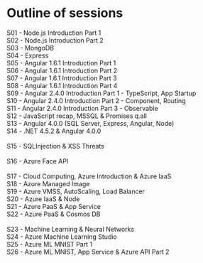 # Outline of sessions
S01 - Node.js Introduction Part 1<br>
S02 - Node.js Introduction Part 2<br>
S03 - MongoDB<br>
S04 - Express<br>
S05 - Angular 1.6.1 Introduction Part 1<br>
S06 - Angular 1.6.1 Introduction Part 2<br>
S07 - Angular 1.6.1 Introduction Part 3<br>
S08 - Angular 1.6.1 Introduction Part 4<br>
S09 - Angular 2.4.0 Introduction Part 1 - TypeScript, App Startup<br>
S10 - Angular 2.4.0 Introduction Part 2 - Component, Routing<br>
S11 - Angular 2.4.0 Introduction Part 3 - Observable<br>
S12 - JavaScript recap, MSSQL & Promises q.all<br>
S13 - Angular 4.0.0 (SQL Server, Express, Angular, Node)<br>
S14 - .NET 4.5.2 & Angular 4.0.0<br>
<br>
S15 - SQLInjection & XSS Threats<br>
<br>
S16 - Azure Face API<br>
<br>
S17 - Cloud Computing, Azure Introduction & Azure IaaS<br>
S18 - Azure Managed Image<br>
S19 - Azure VMSS, AutoScaling, Load Balancer<br>
S20 - Azure IaaS & Node<br>
S21 - Azure PaaS & App Service<br>
S22 - Azure PaaS & Cosmos DB<br>
<br>
S23 - Machine Learning & Neural Networks<br>
S24 - Azure Machine Learning Studio<br>
S25 - Azure ML MNIST Part 1<br>
S26 - Azure ML MNIST, App Service & Azure API Part 2<br>
